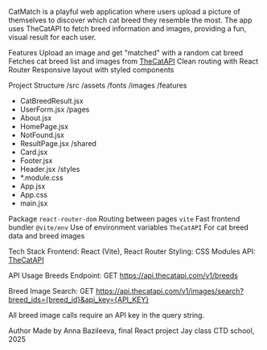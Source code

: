 CatMatch is a playful web application where users upload a picture of themselves to discover which cat breed they resemble the most. The app uses TheCatAPI to fetch breed information and images, providing a fun, visual result for each user.


Features
Upload an image and get "matched" with a random cat breed
Fetches cat breed list and images from [TheCatAPI](https://thecatapi.com/)
Clean routing with React Router
Responsive layout with styled components

Project Structure
/src
/assets
  /fonts
    /images
/features
- CatBreedResult.jsx
- UserForm.jsx
/pages
- About.jsx
- HomePage.jsx
- NotFound.jsx
- ResultPage.jsx
/shared
- Card.jsx
- Footer.jsx
- Header.jsx
/styles
- *.module.css
- App.jsx
- App.css
- main.jsx


Package
`react-router-dom`  Routing between pages
`vite`              Fast frontend bundler
`@vite/env`        Use of environment variables
`TheCatAPI`        For cat breed data and breed images

Tech Stack
Frontend: React (Vite), React Router 
Styling: CSS Modules
API: [TheCatAPI](https://thecatapi.com/)

API Usage
Breeds Endpoint:
GET https://api.thecatapi.com/v1/breeds

Breed Image Search:
GET https://api.thecatapi.com/v1/images/search?breed_ids={breed_id}&api_key={API_KEY}

All breed image calls require an API key in the query string.



Author
Made by Anna Bazileeva, final React project Jay class CTD school, 2025